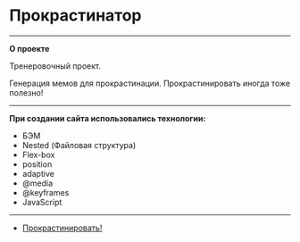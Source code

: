 # Прокрастинатор

---

**О проекте**

Тренеровочный проект.

Генерация мемов для прокрастинации.
Прокрастинировать иногда тоже полезно!

---

**При создании сайта использовались технологии:**

- БЭМ
- Nested (Файловая структура)
- Flex-box
- position
- adaptive
- @media
- @keyframes
- JavaScript

---

- [Прокрастинировать!](https://taashev.github.io/procrastinate/)
